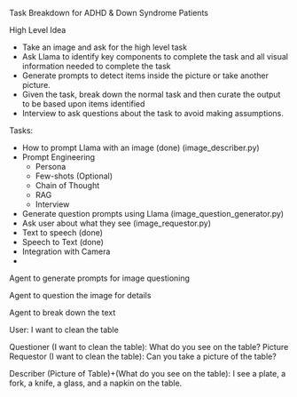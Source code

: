 Task Breakdown for ADHD & Down Syndrome Patients

High Level Idea

- Take an image and ask for the high level task
- Ask Llama to identify key components to complete the task and all visual information needed to complete the task
- Generate prompts to detect items inside the picture or take another picture.
- Given the task, break down the normal task and then curate the output to be based upon items identified
- Interview to ask questions about the task to avoid making assumptions.

Tasks:

- How to prompt Llama with an image (done) (image_describer.py)
- Prompt Engineering
    - Persona
    - Few-shots (Optional)
    - Chain of Thought
    - RAG
    - Interview
- Generate question prompts using Llama (image_question_generator.py)
- Ask user about what they see (image_requestor.py)
- Text to speech (done)
- Speech to Text (done)
- Integration with Camera
- 

Agent to generate prompts for image questioning

Agent to question the image for details

Agent to break down the text





User: I want to clean the table

Questioner          (I want to clean the table): What do you see on the table?
Picture Requestor   (I want to clean the table): Can you take a picture of the table?

Describer           (Picture of Table)+(What do you see on the table): I see a plate, a fork, a knife, a glass, and a napkin on the table.






